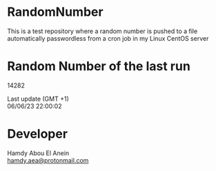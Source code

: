 # RandomNumber    
This is a test repository where a random number is pushed to a file automatically passwordless from a cron job in my Linux CentOS server    
# Random Number of the last run   
14282
      
Last update (GMT +1)    
06/06/23 22:00:02
# Developer    
Hamdy Abou El Anein   
hamdy.aea@protonmail.com
